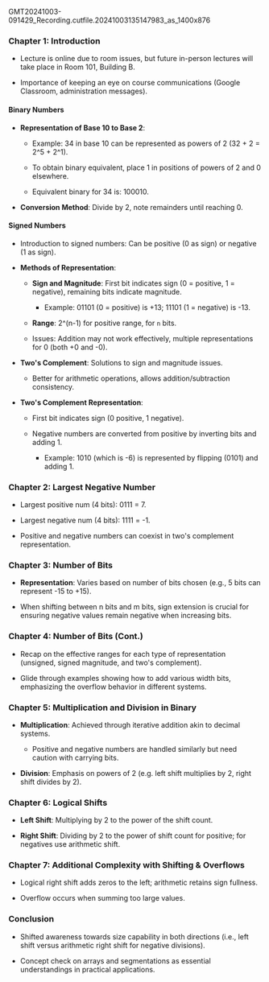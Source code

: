 GMT20241003-091429_Recording.cutfile.20241003135147983_as_1400x876

### Chapter 1: Introduction

- Lecture is online due to room issues, but future in-person lectures will take place in Room 101, Building B.
    
- Importance of keeping an eye on course communications (Google Classroom, administration messages).
    

#### Binary Numbers

- **Representation of Base 10 to Base 2**:
    
    - Example: 34 in base 10 can be represented as powers of 2 (32 + 2 = 2^5 + 2^1).
        
    - To obtain binary equivalent, place 1 in positions of powers of 2 and 0 elsewhere.
        
    - Equivalent binary for 34 is: 100010.
        
- **Conversion Method**: Divide by 2, note remainders until reaching 0.
    

#### Signed Numbers

- Introduction to signed numbers: Can be positive (0 as sign) or negative (1 as sign).
    
- **Methods of Representation**:
    
    - **Sign and Magnitude**: First bit indicates sign (0 = positive, 1 = negative), remaining bits indicate magnitude.
        
        - Example: 01101 (0 = positive) is +13; 11101 (1 = negative) is -13.
            
    - **Range**: 2^(n-1) for positive range, for `n` bits.
        
    - Issues: Addition may not work effectively, multiple representations for 0 (both +0 and -0).
        
- **Two's Complement**: Solutions to sign and magnitude issues.
    
    - Better for arithmetic operations, allows addition/subtraction consistency.
        
- **Two's Complement Representation**:
    
    - First bit indicates sign (0 positive, 1 negative).
        
    - Negative numbers are converted from positive by inverting bits and adding 1.
        
        - Example: 1010 (which is -6) is represented by flipping (0101) and adding 1.
            

### Chapter 2: Largest Negative Number

- Largest positive num (4 bits): 0111 = 7.
    
- Largest negative num (4 bits): 1111 = -1.
    
- Positive and negative numbers can coexist in two's complement representation.
    

### Chapter 3: Number of Bits

- **Representation**: Varies based on number of bits chosen (e.g., 5 bits can represent -15 to +15).
    
- When shifting between n bits and m bits, sign extension is crucial for ensuring negative values remain negative when increasing bits.
    

### Chapter 4: Number of Bits (Cont.)

- Recap on the effective ranges for each type of representation (unsigned, signed magnitude, and two's complement).
    
- Glide through examples showing how to add various width bits, emphasizing the overflow behavior in different systems.
    

### Chapter 5: Multiplication and Division in Binary

- **Multiplication**: Achieved through iterative addition akin to decimal systems.
    
    - Positive and negative numbers are handled similarly but need caution with carrying bits.
        
- **Division**: Emphasis on powers of 2 (e.g. left shift multiplies by 2, right shift divides by 2).
    

### Chapter 6: Logical Shifts

- **Left Shift**: Multiplying by 2 to the power of the shift count.
    
- **Right Shift**: Dividing by 2 to the power of shift count for positive; for negatives use arithmetic shift.
    

### Chapter 7: Additional Complexity with Shifting & Overflows

- Logical right shift adds zeros to the left; arithmetic retains sign fullness.
    
- Overflow occurs when summing too large values.
    

### Conclusion

- Shifted awareness towards size capability in both directions (i.e., left shift versus arithmetic right shift for negative divisions).
    
- Concept check on arrays and segmentations as essential understandings in practical applications.